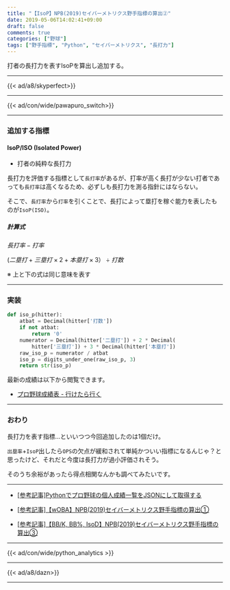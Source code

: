 ```yaml
---
title: "【IsoP】NPB(2019)セイバーメトリクス野手指標の算出②"
date: 2019-05-06T14:02:41+09:00
draft: false
comments: true
categories: ["野球"]
tags: ["野手指標", "Python", "セイバーメトリクス", "長打力"]
---
```


打者の長打力を表すIsoPを算出し追加する。

<!--more-->

---

{{< ad/a8/skyperfect>}}

---

{{< ad/con/wide/pawapuro_switch>}}

---

### 追加する指標

#### IsoP/ISO (Isolated Power)

- 打者の純粋な長打力

長打力を評価する指標として`長打率`があるが、打率が高く長打が少ない打者であっても`長打率`は高くなるため、必ずしも長打力を測る指針にはならない。

そこで、`長打率`から`打率`を引くことで、長打によって塁打を稼ぐ能力を表したものが`IsoP(ISO)`。

##### 計算式

$長打率 - 打率$

$(二塁打 + 三塁打 \times 2 + 本塁打 \times 3）\div 打数$

※ 上と下の式は同じ意味を表す

---

### 実装

```py:sabr.py
def iso_p(hitter):
    atbat = Decimal(hitter['打数'])
    if not atbat:
        return '0'
    numerator = Decimal(hitter['二塁打']) + 2 * Decimal(
        hitter['三塁打']) + 3 * Decimal(hitter['本塁打'])
    raw_iso_p = numerator / atbat
    iso_p = digits_under_one(raw_iso_p, 3)
    return str(iso_p)
```

最新の成績は以下から閲覧できます。

- [プロ野球成績表 - 行けたら行く](https://www.ted027.com/records/)

---

### おわり

長打力を表す指標…といいつつ今回追加したのは1個だけ。

`出塁率`+`IsoP`出したら`OPS`の欠点が緩和されて単純かついい指標になるんじゃ？と思ったけど、それだと今度は長打力が過小評価されそう。

そのうち余裕があったら得点相関なんかも調べてみたいです。

---

- [[参考記事]Pythonでプロ野球の個人成績一覧をJSONにして取得する](https://www.ted027.com/post/python-personal-records)

- [[参考記事]【wOBA】NPB(2019)セイバーメトリクス野手指標の算出①](https://www.ted027.com/post/sabr-hit-woba)

- [[参考記事]【BB/K, BB%, IsoD】NPB(2019)セイバーメトリクス野手指標の算出③](https://www.ted027.com/post/sabr-hit-bb-k)

---

{{< ad/con/wide/python_analytics >}}

---

{{< ad/a8/dazn>}}

---
